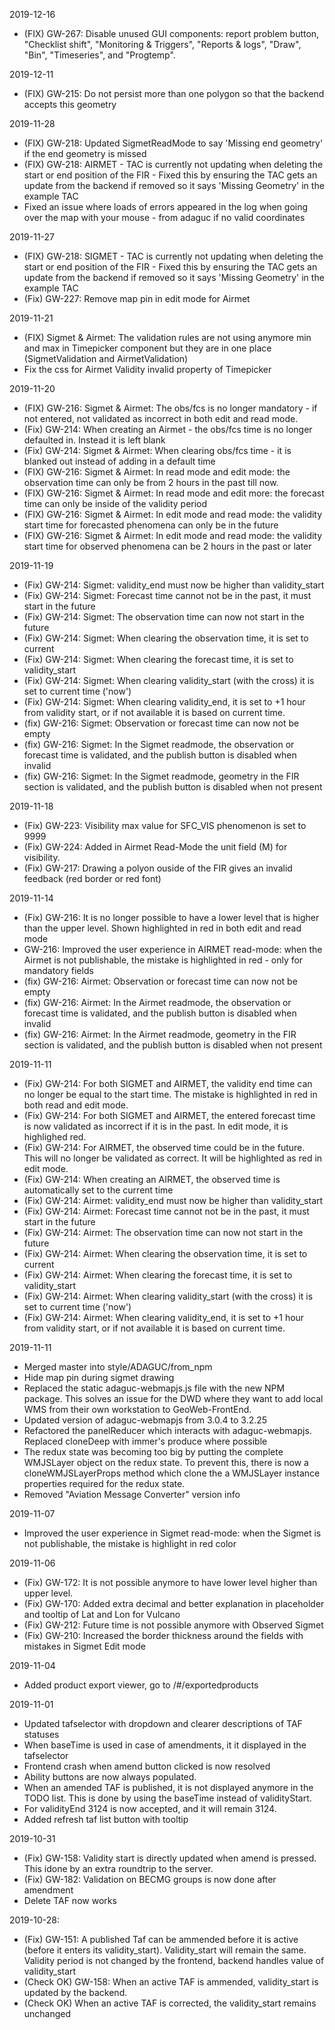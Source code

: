 2019-12-16
* (FIX) GW-267: Disable unused GUI components: report problem button, "Checklist shift", "Monitoring & Triggers", "Reports & logs",
"Draw", "Bin", "Timeseries", and "Progtemp".

2019-12-11
* (FIX) GW-215: Do not persist more than one polygon so that the backend accepts this geometry

2019-11-28
* (FIX) GW-218: Updated SigmetReadMode to say 'Missing end geometry' if the end geometry is missed
* (FIX) GW-218: AIRMET - TAC is currently not updating when deleting the start or end position of the FIR - Fixed this by ensuring the TAC gets an update from the backend if removed so it says 'Missing Geometry' in the example TAC
* Fixed an issue where loads of errors appeared in the log when going over the map with your mouse - from adaguc if no valid coordinates

2019-11-27
* (FIX) GW-218: SIGMET - TAC is currently not updating when deleting the start or end position of the FIR - Fixed this by ensuring the TAC gets an update from the backend if removed so it says 'Missing Geometry' in the example TAC
* (Fix) GW-227: Remove map pin in edit mode for Airmet

2019-11-21
* (FIX) Sigmet & Airmet: The validation rules are not using anymore min and max in Timepicker component but they are in one place (SigmetValidation and AirmetValidation)
* Fix the css for Airmet Validity invalid property of Timepicker

2019-11-20
* (FIX) GW-216: Sigmet & Airmet: The obs/fcs is no longer mandatory - if not entered, not validated as incorrect in both edit and read mode. 
* (Fix) GW-214: When creating an Airmet - the obs/fcs time is no longer defaulted in. Instead it is left blank
* (Fix) GW-214: Sigmet & Airmet: When clearing obs/fcs time - it is blanked out instead of adding in a default time
* (FIX) GW-216: Sigmet & Airmet: In read mode and edit mode: the observation time can only be from 2 hours in the past till now.
* (FIX) GW-216: Sigmet & Airmet: In read mode and edit more: the forecast time can only be inside of the validity period
* (FIX) GW-216: Sigmet & Airmet: In edit mode and read mode: the validity start time for forecasted phenomena can only be in the future
* (FIX) GW-216: Sigmet & Airmet: In edit mode and read mode: the validity start time for observed phenomena can be 2 hours in the past or later

2019-11-19
* (Fix) GW-214: Sigmet: validity_end must now be higher than validity_start
* (Fix) GW-214: Sigmet: Forecast time cannot not be in the past, it must start in the future
* (Fix) GW-214: Sigmet: The observation time can now not start in the future 
* (Fix) GW-214: Sigmet: When clearing the observation time, it is set to current
* (Fix) GW-214: Sigmet: When clearing the forecast time, it is set to validity_start
* (Fix) GW-214: Sigmet: When clearing validity_start (with the cross) it is set to current time ('now')
* (Fix) GW-214: Sigmet: When clearing validity_end, it is set to +1 hour from validity start, or if not available it is based on current time.
* (fix) GW-216: Sigmet: Observation or forecast time can now not be empty
* (fix) GW-216: Sigmet: In the Sigmet readmode, the observation or forecast time is validated, and the publish button is disabled when invalid
* (fix) GW-216: Sigmet: In the Sigmet readmode, geometry in the FIR section is validated, and the publish button is disabled when not present

2019-11-18
* (Fix) GW-223: Visibility max value for SFC_VIS phenomenon is set to 9999
* (Fix) GW-224: Added in Airmet Read-Mode the unit field (M) for visibility.
* (Fix) GW-217: Drawing a polyon ouside of the FIR gives an invalid feedback (red border or red font)

2019-11-14
* (Fix) GW-216: It is no longer possible to have a lower level that is higher than the upper level. Shown highlighted in red in both edit and read mode
* GW-216: Improved the user experience in AIRMET read-mode: when the Airmet is not publishable, the mistake is highlighted in red - only for mandatory fields
* (fix) GW-216: Airmet: Observation or forecast time can now not be empty
* (fix) GW-216: Airmet: In the Airmet readmode, the observation or forecast time is validated, and the publish button is disabled when invalid
* (fix) GW-216: Airmet: In the Airmet readmode, geometry in the FIR section is validated, and the publish button is disabled when not present

2019-11-11
* (Fix) GW-214: For both SIGMET and AIRMET, the validity end time can no longer be equal to the start time. The mistake is highlighted in red in both read and edit mode. 
* (Fix) GW-214: For both SIGMET and AIRMET, the entered forecast time is now validated as incorrect if it is in the past. In edit mode, it is highlighed red. 
* (Fix) GW-214: For AIRMET, the observed time could be in the future. This will no longer be validated as correct. It will be highlighted as red in edit mode. 
* (Fix) GW-214: When creating an AIRMET, the observed time is automatically set to the current time
* (Fix) GW-214: Airmet: validity_end must now be higher than validity_start
* (Fix) GW-214: Airmet: Forecast time cannot not be in the past, it must start in the future
* (Fix) GW-214: Airmet: The observation time can now not start in the future 
* (Fix) GW-214: Airmet: When clearing the observation time, it is set to current
* (Fix) GW-214: Airmet: When clearing the forecast time, it is set to validity_start
* (Fix) GW-214: Airmet: When clearing validity_start (with the cross) it is set to current time ('now')
* (Fix) GW-214: Airmet: When clearing validity_end, it is set to +1 hour from validity start, or if not available it is based on current time.

2019-11-11
* Merged master into style/ADAGUC/from_npm
* Hide map pin during sigmet drawing
* Replaced the static adaguc-webmapjs.js file with the new NPM package. This solves an issue for the DWD where they want to add local WMS from their own workstation to GeoWeb-FrontEnd.
* Updated version of adaguc-webmapjs from 3.0.4 to 3.2.25
* Refactored the panelReducer which interacts with adaguc-webmapjs. Replaced cloneDeep with immer's produce where possible
* The redux state was becoming too big by putting the complete WMJSLayer object on the redux state. To prevent this, there is now a cloneWMJSLayerProps method which clone the a WMJSLayer instance properties required for the redux state.
* Removed "Aviation Message Converter" version info

2019-11-07
* Improved the user experience in Sigmet read-mode: when the Sigmet is not publishable, the mistake is highlight in red color

2019-11-06
* (Fix) GW-172: It is not possible anymore to have lower level higher than upper level.
* (Fix) GW-170: Added extra decimal and better explanation in placeholder and tooltip of Lat and Lon for Vulcano
* (Fix) GW-212: Future time is not possible anymore with Observed Sigmet
* (Fix) GW-210: Increased the border thickness around the fields with mistakes in Sigmet Edit mode

2019-11-04
* Added product export viewer, go to /#/exportedproducts

2019-11-01
* Updated tafselector with dropdown and clearer descriptions of TAF statuses
* When baseTime is used in case of amendments, it it displayed in the tafselector
* Frontend crash when amend button clicked is now resolved
* Ability buttons are now always populated.
* When an amended TAF is published, it is not displayed anymore in the TODO list. This is done by using the baseTime instead of validityStart.
* For validityEnd 3124 is now accepted, and it will remain 3124.
* Added refresh taf list button with tooltip

2019-10-31
* (Fix) GW-158: Validity start is directly updated when amend is pressed. This idone by an extra roundtrip to the server.
* (Fix) GW-182: Validation on BECMG groups is now done after amendment
* Delete TAF now works

2019-10-28:

* (Fix) GW-151: A published Taf can be ammended before it is active (before it enters its validity_start). Validity_start will remain the same. Validity period is not changed by the frontend, backend handles value of validity_start
* (Check OK) GW-158: When an active TAF is ammended, validity_start is updated by the backend.
* (Check OK) When an active TAF is corrected, the validity_start remains unchanged
  

